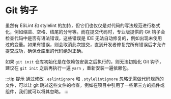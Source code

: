 # Git 钩子 <Badge type="tip" text="专业版" vertical="top" />

虽然有 ESLint 和 stylelint 的加持，但它们也仅仅是对代码的写法规范进行格式化，例如缩进、空格、结尾的分号等。而在提交代码时，专业版提供的 Git 钩子会检查代码中是否有语法错误，这些错误是 IDE 无法自动修复的，例如出现未使用过的变量。如果有错误，则会取消此次提交，直到开发者修复完所有错误后才允许提交成功，确保仓库里的代码绝对正确。

如果 `git init` 仓库初始化是在依赖包安装之后执行的，则无法初始化 Git 钩子，建议在 `git init` 之后再执行一遍 `yarn` ，重新安装一遍依赖包。

:::tip 提示
通过修改 `.eslintignore` 和 `.stylelintignore` 忽略无需做代码规范的文件，可以让 git 跳过这些文件的检查，例如在项目中引用了一些第三方的插件或组件，我们就可以将其忽略。
:::